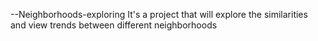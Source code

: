 --Neighborhoods-exploring
It's a project that will explore the similarities and view trends between different neighborhoods 
